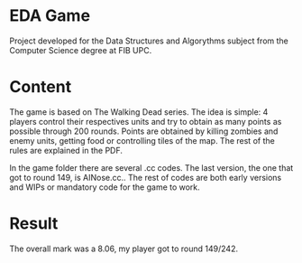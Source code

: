 # EDA Game

Project developed for the Data Structures and Algorythms subject from the Computer Science degree at FIB UPC. 

# Content

The game is based on The Walking Dead series. The idea is simple: 4 players control their respectives units and try to obtain as many points as possible through 200 rounds. Points are obtained by killing zombies and enemy units, getting food or controlling tiles of the map.
The rest of the rules are explained in the PDF.

In the game folder there are several .cc codes. The last version, the one that got to round 149, is AINose.cc.. The rest of codes are both early versions and WIPs or mandatory code for the game to work. 

# Result

The overall mark was a 8.06, my player got to round 149/242.
